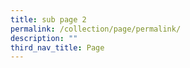 ```yaml
---
title: sub page 2
permalink: /collection/page/permalink/
description: ""
third_nav_title: Page
---
```

